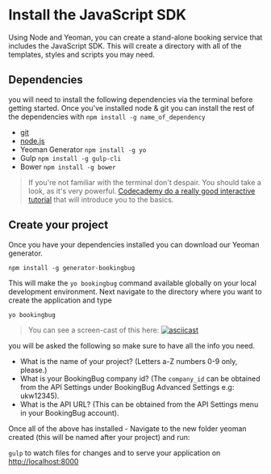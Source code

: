 # Install the JavaScript SDK

Using Node and Yeoman, you can create a stand-alone booking service that includes the JavaScript SDK. This will create a directory with all of the templates, styles and scripts you may need.

## Dependencies
you will need to install the following dependencies via the terminal before getting started. Once you've installed node & git you can install the rest of the dependencies with `npm install -g name_of_dependency`

- [git](github.com)
- [node.js](https://nodejs.org/en/)
- Yeoman Generator `npm install -g yo`
- Gulp `npm install -g gulp-cli`
- Bower `npm install -g bower`

> If you're not familiar with the terminal don't despair. You should take a look, as it's very powerful. [Codecademy do a really good interactive tutorial](https://www.codecademy.com/ru/courses/learn-the-command-line/lessons/navigation/exercises/your-first-command) that will introduce you to the basics.

## Create your project
Once you have your dependencies installed you can download our Yeoman generator.

```
npm install -g generator-bookingbug
```

This will make the `yo bookingbug` command available globally on your local development environment. Next navigate to the directory where you want to create the application and type

```
yo bookingbug
```

> You can see a screen-cast of this here:
[![asciicast](https://asciinema.org/a/1ik46ji01fgxyfs5j669knvs6.png)](https://asciinema.org/a/1ik46ji01fgxyfs5j669knvs6?speed=2)

you will be asked the following so make sure to have all the info you need.

- What is the name of your project? (Letters a-Z numbers 0-9 only, please.)
- What is your BookingBug company id? (The `company_id` can be obtained from the API Settings under BookingBug Advanced Settings e.g: ukw12345).
- What is the API URL? (This can be obtained from the API Settings menu in your BookingBug account).

Once all of the above has installed - Navigate to the new folder yeoman created (this will be named after your project) and run:

`gulp` to watch files for changes and to serve your application on [http://localhost:8000](http://localhost:8000)

